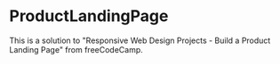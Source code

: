 # ProductLandingPage
This is a solution to "Responsive Web Design Projects - Build a Product Landing Page" from freeCodeCamp.
